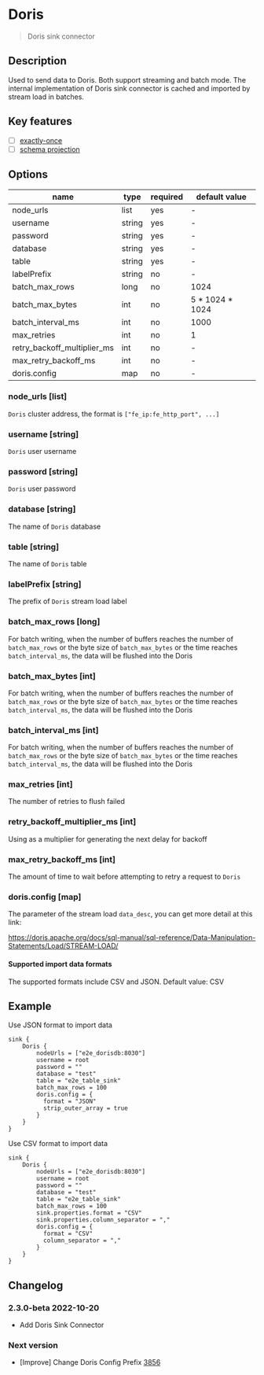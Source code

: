 # Doris

> Doris sink connector

## Description
Used to send data to Doris. Both support streaming and batch mode.
The internal implementation of Doris sink connector is cached and imported by stream load in batches.
## Key features

- [ ] [exactly-once](../../concept/connector-v2-features.md)
- [ ] [schema projection](../../concept/connector-v2-features.md)

## Options

| name                        | type                         | required | default value   |
|-----------------------------|------------------------------|----------|-----------------|
| node_urls                   | list                         | yes      | -               |
| username                    | string                       | yes      | -               |
| password                    | string                       | yes      | -               |
| database                    | string                       | yes      | -               |
| table                       | string                       | yes      | -               |
| labelPrefix                 | string                       | no       | -               |
| batch_max_rows              | long                         | no       | 1024            |
| batch_max_bytes             | int                          | no       | 5 * 1024 * 1024 |
| batch_interval_ms           | int                          | no       | 1000            |
| max_retries                 | int                          | no       | 1               |
| retry_backoff_multiplier_ms | int                          | no       | -               |
| max_retry_backoff_ms        | int                          | no       | -               |
| doris.config                | map                          | no       | -               |

### node_urls [list]

`Doris` cluster address, the format is `["fe_ip:fe_http_port", ...]`

### username [string]

`Doris` user username

### password [string]

`Doris` user password

### database [string]

The name of `Doris` database

### table [string]

The name of `Doris` table

### labelPrefix [string]

The prefix of `Doris` stream load label

### batch_max_rows [long]

For batch writing, when the number of buffers reaches the number of `batch_max_rows` or the byte size of `batch_max_bytes` or the time reaches `batch_interval_ms`, the data will be flushed into the Doris

### batch_max_bytes [int]

For batch writing, when the number of buffers reaches the number of `batch_max_rows` or the byte size of `batch_max_bytes` or the time reaches `batch_interval_ms`, the data will be flushed into the Doris

### batch_interval_ms [int]

For batch writing, when the number of buffers reaches the number of `batch_max_rows` or the byte size of `batch_max_bytes` or the time reaches `batch_interval_ms`, the data will be flushed into the Doris

### max_retries [int]

The number of retries to flush failed

### retry_backoff_multiplier_ms [int]

Using as a multiplier for generating the next delay for backoff

### max_retry_backoff_ms [int]

The amount of time to wait before attempting to retry a request to `Doris`

### doris.config [map]

The parameter of the stream load `data_desc`, you can get more detail at this link:

https://doris.apache.org/docs/sql-manual/sql-reference/Data-Manipulation-Statements/Load/STREAM-LOAD/

#### Supported import data formats

The supported formats include CSV and JSON. Default value: CSV

## Example

Use JSON format to import data

```
sink {
    Doris {
        nodeUrls = ["e2e_dorisdb:8030"]
        username = root
        password = ""
        database = "test"
        table = "e2e_table_sink"
        batch_max_rows = 100
        doris.config = {
          format = "JSON"
          strip_outer_array = true
        }
    }
}

```

Use CSV format to import data

```
sink {
    Doris {
        nodeUrls = ["e2e_dorisdb:8030"]
        username = root
        password = ""
        database = "test"
        table = "e2e_table_sink"
        batch_max_rows = 100
        sink.properties.format = "CSV"
        sink.properties.column_separator = ","
        doris.config = {
          format = "CSV"
          column_separator = ","
        }
    }
}
```

## Changelog

### 2.3.0-beta 2022-10-20
- Add Doris Sink Connector

### Next version
- [Improve] Change Doris Config Prefix [3856](https://github.com/apache/incubator-seatunnel/pull/3856)